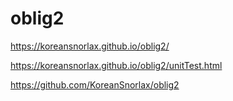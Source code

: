 # oblig2


https://koreansnorlax.github.io/oblig2/


https://koreansnorlax.github.io/oblig2/unitTest.html


https://github.com/KoreanSnorlax/oblig2
